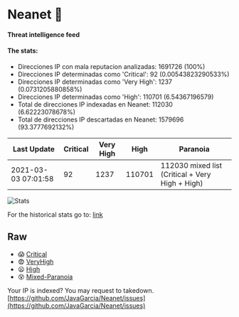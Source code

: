 # Neanet :hocho:
#### Threat intelligence feed
#### The stats:

- Direcciones IP con mala reputacion analizadas: 1691726 (100%)
- Direcciones IP determinadas como 'Critical':  92 (0.00543823290533%)
- Direcciones IP determinadas como 'Very High':  1237 (0.0731205880858%)
- Direcciones IP determinadas como 'High':  110701 (6.54367196579)
- Total de direcciones IP indexadas en Neanet:  112030 (6.62223078678%)
- Total de direcciones IP descartadas en Neanet:  1579696 (93.3777692132%)

| Last Update | Critical | Very High | High | Paranoia |
| --- | --- | --- | --- | --- |
| 2021-03-03 07:01:58 | 92 | 1237 | 110701 | 112030 mixed list (Critical + Very High + High)|

![Stats](https://docs.google.com/spreadsheets/d/e/2PACX-1vSnaNMIXVabIpDJjufMlzH7poXnshF3mgd8Is1g9ytUEzVsP5my4Trn8f-xkoLLQ38xpL3HtmUexLo6/pubchart?oid=501124687&format=image)

For the historical stats go to: [link](/stats.csv)
## Raw
- :scream: [Critical](https://raw.githubusercontent.com/JavaGarcia/Neanet/master/blacklists/neanet_critical.txt)
- :fearful: [VeryHigh](https://raw.githubusercontent.com/JavaGarcia/Neanet/master/blacklists/neanet_veryHigh.txtt)
- :frowning: [High](https://raw.githubusercontent.com/JavaGarcia/Neanet/master/blacklists/neanet_high.txt)
- :dizzy_face: [Mixed-Paranoia](https://raw.githubusercontent.com/JavaGarcia/Neanet/master/blacklists/neanet_all.txt)


Your IP is indexed? You may request to takedown. [https://github.com/JavaGarcia/Neanet/issues](https://github.com/JavaGarcia/Neanet/issues)














































































































































































































































































































































































































































































































































































































































































































































































































































































































































































































































































































































































































































































































































































































































































































































































































































































































































































































































































































































































































































































































































































































































































































































































































































































































































































































































































































































































































































































































































































































































































































































































































































































































































































































































































































































































































































































































































































































































































































































































































































































































































































































































































































































































































































































































































































































































































































































































